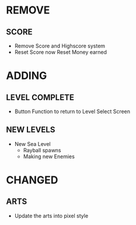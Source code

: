 # REMOVE

## SCORE

- Remove Score and Highscore system
- Reset Score now Reset Money earned

# ADDING

## LEVEL COMPLETE

- Button Function to return to Level Select Screen

## NEW LEVELS

- New Sea Level
  - Rayball spawns
  - Making new Enemies

# CHANGED

## ARTS

- Update the arts into pixel style



